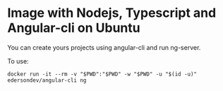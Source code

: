# Image with Nodejs, Typescript and Angular-cli on Ubuntu

You can create yours projects using angular-cli and run ng-server.

To use:
```
docker run -it --rm -v "$PWD":"$PWD" -w "$PWD" -u "$(id -u)" edersondev/angular-cli ng
```